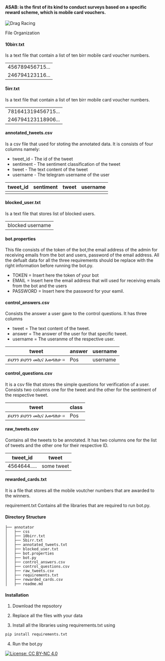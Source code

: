 #### ASAB: is the first of its kind to conduct surveys based on a specific reward scheme, which is mobile card vouchers.

![Drag Racing](sentiment_XC5_icon.ico)

File Organization

#### 10birr.txt

Is a text file that contain a list of ten birr mobile card voucher numbers. 

|                 |
|-----------------|
| 456789456715... |
| 246794123116... |


#### 5irr.txt

Is a text file that contain a list of ten birr mobile card voucher numbers. 

|                 |
|-----------------|
| 781641319456715... |
| 246794123118906... |

#### annotated_tweets.csv

Is a csv file that used for stoting the annotated data.  It is consists of four columns namely:
- tweet_id - The id of the tweet
- sentiment - The sentiment classification of the tweet
- tweet - The text content of the tweet
- username - The telegram username of the user


| tweet_id | sentiment | tweet | username |
|----------|-----------|-------|----------|
|          |           |       |          |


#### blocked_user.txt

Is a text file that stores list of blocked users. 

|                  |
|------------------|
| blocked username |

#### bot.properties

This file consists of the token of the bot,the email address of the admin for receiving emails from the bot and users,  password of the email address. All the defualt data for all the three requirements should be replace with the right information before running the bot.py. 

- TOKEN = Insert here the token of your bot
- EMAIL =  Insert here the email address that will used for receiving emails from the bot and the users
- PASSWORD = Insert here the password for your eamil.

#### control_answers.csv

Consists the answer a user gave to the control questions.  It has three columns

- tweet =  The text content of the tweet.
- answer = The answer of the user for that specific tweet.
- username = The useranme of the respective user.

| tweet                  | answer | username |
|------------------------|--------|----------|
| ይህንን ይህንን መኪና እወዳለሁ ፡፡ | Pos    | username |


#### control_questions.csv

It is a csv file that stores the simple questions for verification of a user. Consists two columns one for the tweet and the other for the sentiment of the respective tweet.

| tweet                  | class |
|------------------------|-------|
| ይህንን ይህንን መኪና እወዳለሁ ፡፡ | Pos   |

#### raw_tweets.csv

Contains all the tweets to be annotated. It has two columns one for the list of tweets and the other one for their respective ID. 

| tweet_id     | tweet      |
|--------------|------------|
| 4564644..... | some tweet |

#### rewarded_cards.txt

It is a file that stores all the mobile voutcher numbers that are awarded to the winners. 

requirement.txt
Contains all the libraries that are required to run bot.py. 

#### Directory Structure

```
├── annotator
│   ├── css
│   ├── 10birr.txt
│   ├── 5birr.txt
│   ├── annotated_tweets.txt
│   ├── blocked_user.txt
│   ├── bot.properties
│   ├── bot.py
│   ├── control_answers.csv
│   ├── control_questions.csv
│   ├── raw_tweets.csv
│   ├── requirements.txt
│   ├── rewarded_cards.csv
│   ├── readme.md
```

#### Installation
1. Download the repsotory 
2. Replace all the files with your data

3. Install all the libraries using requirements.txt using 
```bash
pip install requirements.txt
```
4. Run the bot.py 

[![License: CC BY-NC 4.0](https://img.shields.io/badge/License-CC%20BY--NC%204.0-lightgrey.svg)](https://creativecommons.org/licenses/by-nc/4.0/)

  

